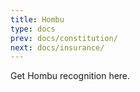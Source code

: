 ```yaml
---
title: Hombu
type: docs
prev: docs/constitution/
next: docs/insurance/
---
```


Get Hombu recognition here.

